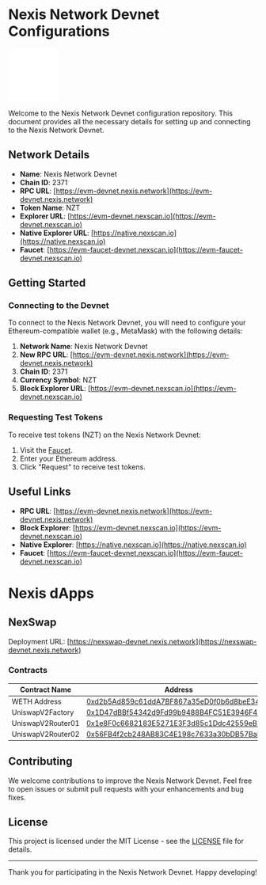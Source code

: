 # Nexis Network Devnet Configurations

![Nexis Network](https://raw.githubusercontent.com/Nexis-Network/Nexis-Brand-Kit/main/Group.png)

Welcome to the Nexis Network Devnet configuration repository. This document provides all the necessary details for setting up and connecting to the Nexis Network Devnet.

## Network Details

- **Name**: Nexis Network Devnet
- **Chain ID**: 2371
- **RPC URL**: [https://evm-devnet.nexis.network](https://evm-devnet.nexis.network)
- **Token Name**: NZT
- **Explorer URL**: [https://evm-devnet.nexscan.io](https://evm-devnet.nexscan.io)
- **Native Explorer URL**: [https://native.nexscan.io](https://native.nexscan.io)
- **Faucet**: [https://evm-faucet-devnet.nexscan.io](https://evm-faucet-devnet.nexscan.io)

## Getting Started

### Connecting to the Devnet

To connect to the Nexis Network Devnet, you will need to configure your Ethereum-compatible wallet (e.g., MetaMask) with the following details:

1. **Network Name**: Nexis Network Devnet
2. **New RPC URL**: [https://evm-devnet.nexis.network](https://evm-devnet.nexis.network)
3. **Chain ID**: 2371
4. **Currency Symbol**: NZT
5. **Block Explorer URL**: [https://evm-devnet.nexscan.io](https://evm-devnet.nexscan.io)

### Requesting Test Tokens

To receive test tokens (NZT) on the Nexis Network Devnet:

1. Visit the [Faucet](https://evm-faucet-devnet.nexscan.io).
2. Enter your Ethereum address.
3. Click "Request" to receive test tokens.

## Useful Links

- **RPC URL**: [https://evm-devnet.nexis.network](https://evm-devnet.nexis.network)
- **Block Explorer**: [https://evm-devnet.nexscan.io](https://evm-devnet.nexscan.io)
- **Native Explorer**: [https://native.nexscan.io](https://native.nexscan.io)
- **Faucet**: [https://evm-faucet-devnet.nexscan.io](https://evm-faucet-devnet.nexscan.io)

# Nexis dApps

## **NexSwap** 

Deployment URL: [https://nexswap-devnet.nexis.network](https://nexswap-devnet.nexis.network)

### Contracts

| Contract Name        | Address                                      |
|----------------------|----------------------------------------------|
| WETH Address         | [0xd2b5Ad859c61ddA7BF867a35eD0f0b6d8beE34F2](https://evm-devnet.nexscan.io/address/0xd2b5Ad859c61ddA7BF867a35eD0f0b6d8beE34F2)   |
| UniswapV2Factory     | [0x1D47dBBf54342d9Fd99b9488B4FC51E3946F46d0](https://evm-devnet.nexscan.io/address/0x1D47dBBf54342d9Fd99b9488B4FC51E3946F46d0)   |
| UniswapV2Router01    | [0x1e8F0c6682183E5271E3F3d85c1Ddc42559eB1c8](https://evm-devnet.nexscan.io/address/0x1e8F0c6682183E5271E3F3d85c1Ddc42559eB1c8)   |
| UniswapV2Router02    | [0x56FB4f2cb248AB83C4E198c7633a30bDB57BaD37](https://evm-devnet.nexscan.io/address/0x56FB4f2cb248AB83C4E198c7633a30bDB57BaD37)   |

## Contributing

We welcome contributions to improve the Nexis Network Devnet. Feel free to open issues or submit pull requests with your enhancements and bug fixes.

## License

This project is licensed under the MIT License - see the [LICENSE](LICENSE) file for details.

---

Thank you for participating in the Nexis Network Devnet. Happy developing!
